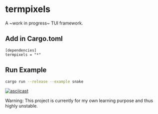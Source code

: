 termpixels
==========

A ~work in progress~ TUI framework.


Add in Cargo.toml
-----------------

```
[dependencies]
termpixels = "*"
```


Run Example
-------

```bash
cargo run --release --example snake
```

[![asciicast](https://asciinema.org/a/316985.svg)](https://asciinema.org/a/316985)

Warning: This project is currently for my own learning purpose and thus highly unstable.
